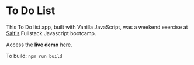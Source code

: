 # To Do List

This To Do list app, built with Vanilla JavaScript, was a weekend exercise at [Salt's](https://www.salt.study/our-hubs/amsterdam) Fullstack Javascript bootcamp.

Access the **live demo** [here](https://todo.auramendez.com/).

To build:
`npm run build`
